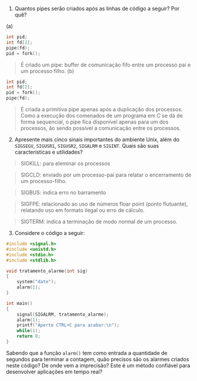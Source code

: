 1. Quantos pipes serão criados após as linhas de código a seguir? Por quê?

(a)
```C
int pid;
int fd[2];
pipe(fd);
pid = fork();
```
> É criado um pipe: buffer de comunicação fifo entre um processo pai e um processo filho.
(b)
```C
int pid;
int fd[2];
pid = fork();
pipe(fd);
```
> É criada a primitiva pipe apenas após a duplicação dos processos. Como a execução dos comenados de um programa em C se dá de forma sequencial, o pipe fica disponível apenas para um dos processos, ão sendo possível a comunicação entre os processos.

2. Apresente mais cinco sinais importantes do ambiente Unix, além do `SIGSEGV`, `SIGUSR1`, `SIGUSR2`, `SIGALRM` e `SIGINT`. Quais são suas características e utilidades?
> SIGKILL: para eleminar os processos

> SIGCLD: enviado por um processo-pai para relatar o encerramento de um processo-filho.

> SIGBUS: indica erro no barramento

> SIGFPE: relacionado ao uso de números floar point (ponto flutuante), relatando uso em formato ilegal ou erro de cálculo.

> SIGTERM: indica a terminação de modo normal de um processo.

3. Considere o código a seguir:

```C
#include <signal.h>
#include <unistd.h>
#include <stdio.h>
#include <stdlib.h>

void tratamento_alarme(int sig)
{
	system("date");
	alarm(1);
}

int main()
{
	signal(SIGALRM, tratamento_alarme);
	alarm(1);
	printf("Aperte CTRL+C para acabar:\n");
	while(1);
	return 0;
}
```

Sabendo que a função `alarm()` tem como entrada a quantidade de segundos para terminar a contagem, quão precisos são os alarmes criados neste código? De onde vem a imprecisão? Este é um método confiável para desenvolver aplicações em tempo real?
